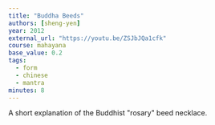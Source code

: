 ```yaml
---
title: "Buddha Beeds"
authors: [sheng-yen]
year: 2012
external_url: "https://youtu.be/ZSJbJQa1cfk"
course: mahayana
base_value: 0.2
tags:
  - form
  - chinese
  - mantra
minutes: 8
---
```


A short explanation of the Buddhist "rosary" beed necklace.

